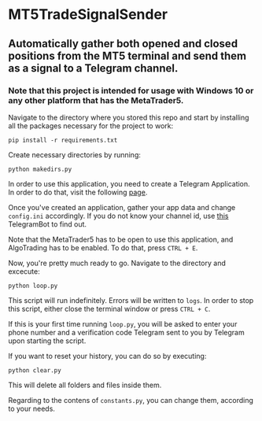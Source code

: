 # MT5TradeSignalSender

## Automatically gather both opened and closed positions from the MT5 terminal and send them as a signal to a Telegram channel.

### Note that this project is intended for usage with Windows 10 or any other platform that has the MetaTrader5.

Navigate to the directory where you stored this repo and start by installing all the packages necessary for the project to work:

```
pip install -r requirements.txt
```

Create necessary directories by running: 

```
python makedirs.py
```

In order to use this application, you need to create a Telegram Application. In order to do that, visit the following [page](https://core.telegram.org/api/obtaining_api_id).

Once you've created an application, gather your app data and change ```config.ini``` accordingly.
If you do not know your channel id, use [this](https://t.me/jsondumpbot) TelegramBot to find out. 

Note that the MetaTrader5 has to be open to use this application, and AlgoTrading has to be enabled. To do that, press ```CTRL + E```.

Now, you're pretty much ready to go. Navigate to the directory and excecute:

```
python loop.py
```

This script will run indefinitely. Errors will be written to ```logs```.
In order to stop this script, either close the terminal window or press ```CTRL + C```.

If this is your first time running ```loop.py```, you will be asked to enter your phone number and a verification code Telegram sent to you by Telegram upon starting the script.


If you want to reset your history, you can do so by executing:

```
python clear.py
```

This will delete all folders and files inside them.

Regarding to the contens of ```constants.py```, you can change them, according to your needs. 

